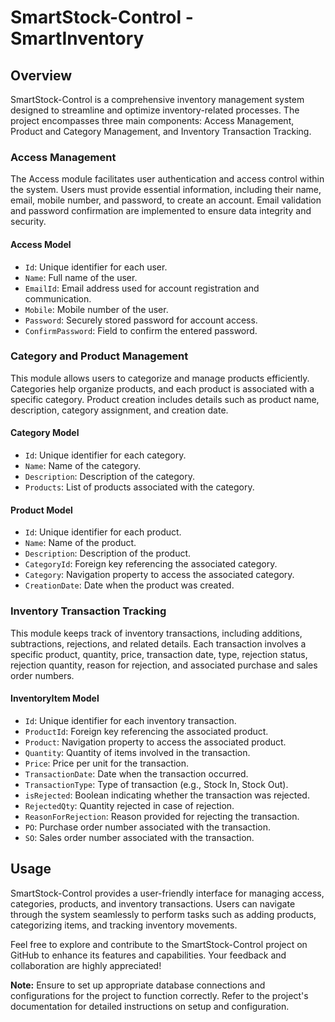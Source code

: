 # SmartStock-Control - SmartInventory

## Overview
SmartStock-Control is a comprehensive inventory management system designed to streamline and optimize inventory-related processes. The project encompasses three main components: Access Management, Product and Category Management, and Inventory Transaction Tracking.

### Access Management
The Access module facilitates user authentication and access control within the system. Users must provide essential information, including their name, email, mobile number, and password, to create an account. Email validation and password confirmation are implemented to ensure data integrity and security.

#### Access Model
- `Id`: Unique identifier for each user.
- `Name`: Full name of the user.
- `EmailId`: Email address used for account registration and communication.
- `Mobile`: Mobile number of the user.
- `Password`: Securely stored password for account access.
- `ConfirmPassword`: Field to confirm the entered password.

### Category and Product Management
This module allows users to categorize and manage products efficiently. Categories help organize products, and each product is associated with a specific category. Product creation includes details such as product name, description, category assignment, and creation date.

#### Category Model
- `Id`: Unique identifier for each category.
- `Name`: Name of the category.
- `Description`: Description of the category.
- `Products`: List of products associated with the category.

#### Product Model
- `Id`: Unique identifier for each product.
- `Name`: Name of the product.
- `Description`: Description of the product.
- `CategoryId`: Foreign key referencing the associated category.
- `Category`: Navigation property to access the associated category.
- `CreationDate`: Date when the product was created.

### Inventory Transaction Tracking
This module keeps track of inventory transactions, including additions, subtractions, rejections, and related details. Each transaction involves a specific product, quantity, price, transaction date, type, rejection status, rejection quantity, reason for rejection, and associated purchase and sales order numbers.

#### InventoryItem Model
- `Id`: Unique identifier for each inventory transaction.
- `ProductId`: Foreign key referencing the associated product.
- `Product`: Navigation property to access the associated product.
- `Quantity`: Quantity of items involved in the transaction.
- `Price`: Price per unit for the transaction.
- `TransactionDate`: Date when the transaction occurred.
- `TransactionType`: Type of transaction (e.g., Stock In, Stock Out).
- `isRejected`: Boolean indicating whether the transaction was rejected.
- `RejectedQty`: Quantity rejected in case of rejection.
- `ReasonForRejection`: Reason provided for rejecting the transaction.
- `PO`: Purchase order number associated with the transaction.
- `SO`: Sales order number associated with the transaction.

## Usage
SmartStock-Control provides a user-friendly interface for managing access, categories, products, and inventory transactions. Users can navigate through the system seamlessly to perform tasks such as adding products, categorizing items, and tracking inventory movements.

Feel free to explore and contribute to the SmartStock-Control project on GitHub to enhance its features and capabilities. Your feedback and collaboration are highly appreciated!

**Note:** Ensure to set up appropriate database connections and configurations for the project to function correctly. Refer to the project's documentation for detailed instructions on setup and configuration.

